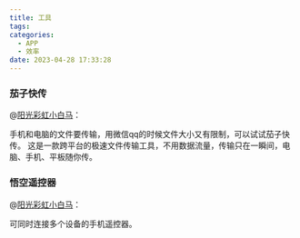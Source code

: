 ```yaml
---
title: 工具
tags:
categories:
  - APP
  - 效率
date: 2023-04-28 17:33:28
---
```



### 茄子快传

@[阳光彩虹小白马](https://www.zhihu.com/question/312508496/answer/977234816)：

手机和电脑的文件要传输，用微信qq的时候文件大小又有限制，可以试试茄子快传。
这是一款跨平台的极速文件传输工具，不用数据流量，传输只在一瞬间，电脑、手机、平板随你传。<!--more-->

### 悟空遥控器

@[阳光彩虹小白马](https://www.zhihu.com/question/312508496/answer/977234816)：

可同时连接多个设备的手机遥控器。
